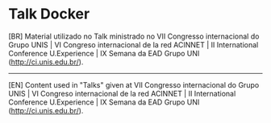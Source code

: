 # Talk Docker

[BR]
Material utilizado no Talk ministrado no VII Congresso internacional do Grupo UNIS | VI Congreso internacional de la red ACINNET | II International Conference U.Experience | IX Semana da EAD Grupo UNI (http://ci.unis.edu.br/).

---
[EN]
Content used in "Talks" given at VII Congresso internacional do Grupo UNIS | VI Congreso internacional de la red ACINNET | II International Conference U.Experience | IX Semana da EAD Grupo UNI (http://ci.unis.edu.br/).
